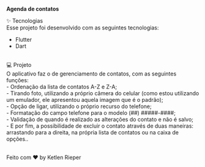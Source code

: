 <b>Agenda de contatos</b>

✨ Tecnologias <br>
Esse projeto foi desenvolvido com as seguintes tecnologias:
<ul>
  <li>Flutter</li>
  <li>Dart</li>
</ul>
<br>
💻 Projeto <br>
O aplicativo faz o de gerenciamento de contatos, com as seguintes funções: <br>
- Ordenação da lista de contatos A-Z e Z-A;<br>
- Tirando foto, utilizando a próprio câmera do celular (como estou utilizando um emulador, ele apresentou aquela imagem que é o padrão); <br>
- Opção de ligar, utilizando o próprio recurso do telefone; <br>
- Formatação do campo telefone para o modelo (##) #####-####; <br>
- Validação de quando é realizado as alterações do contato e não é salvo; <br>
- E por fim, a possibilidade de excluir o contato através de duas maneiras: arrastando para a direita, na própria lista de contatos ou na caixa de opções.. <br><br>

Feito com ♥ by Ketlen Rieper


